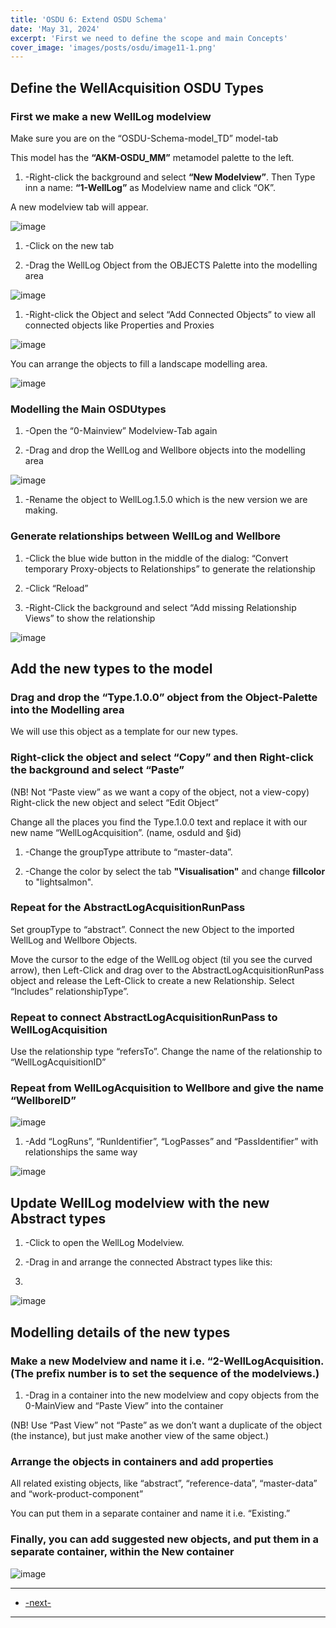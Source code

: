 ```yaml
---
title: 'OSDU 6: Extend OSDU Schema'
date: 'May 31, 2024'
excerpt: 'First we need to define the scope and main Concepts'
cover_image: 'images/posts/osdu/image11-1.png'
---
```


## Define the WellAcquisition OSDU Types

### First we make a new WellLog modelview

Make sure you are on the “OSDU-Schema-model_TD” model-tab

This model has the **“AKM-OSDU_MM”** metamodel palette to the left.

1. -Right-click the background and select **“New Modelview”**. Then Type inn a name: **“1-WellLog”** as Modelview name and click “OK”.

A new modelview tab will appear.

![image](/images/posts/osdu/011-OSDU5-4.png)

1. -Click on the new tab

2. -Drag the WellLog Object from the OBJECTS Palette into the modelling area

![image](/images/posts/osdu/011-OSDU5-5.png)
 
1. -Right-click the Object and select “Add Connected Objects” to view all connected objects like Properties and Proxies

![image](/images/posts/osdu/011-OSDU5-7.png)

 You can arrange the objects to fill a landscape modelling area.  
  
 ![image](/images/posts/osdu/011-OSDU5-8.png)

### Modelling the Main OSDUtypes

1. -Open the “0-Mainview” Modelview-Tab again

1. -Drag and drop the WellLog and Wellbore objects into the modelling area

  ![image](/images/posts/osdu/011-OSDU5-9.png)

1. -Rename the object to WellLog.1.5.0 which is the new version we are making.

### Generate relationships between WellLog and Wellbore

1. -Click the blue wide button in the middle of the dialog: “Convert temporary Proxy-objects to Relationships” to generate the relationship

1. -Click “Reload”

2. -Right-Click the background and select “Add missing Relationship Views” to show the relationship

  ![image](/images/posts/osdu/011-OSDU5-10.png)
 
## Add the new types to the model

### Drag and drop the “Type.1.0.0” object from the Object-Palette into the Modelling area

We will use this object as a template for our new types.

### Right-click the object and select “Copy” and then Right-click the background and select “Paste”

(NB! Not “Paste view” as we want a copy of the object, not a view-copy)  
Right-click the new object and select “Edit Object”

Change all the places you find the Type.1.0.0 text and replace it with our new name “WellLogAcquisition”. (name, osduId and §id)

1. -Change the groupType attribute to “master-data”.
   
2. -Change the color by select the tab **"Visualisation"** and change **fillcolor** to "lightsalmon".


### Repeat for the AbstractLogAcquisitionRunPass

Set groupType to “abstract”. Connect the new Object to the imported WellLog and Wellbore Objects.

Move the cursor to the edge of the WellLog object (til you see the curved arrow), then Left-Click and drag over to the AbstractLogAcquisitionRunPass object and release the Left-Click to create a new Relationship. Select “Includes” relationshipType”.

### Repeat to connect AbstractLogAcquisitionRunPass to WellLogAcquisition

Use the relationship type “refersTo”. Change the name of the relationship to “WellLogAcquisitionID”

### Repeat from WellLogAcquisition to Wellbore and give the name “WellboreID”


  ![image](/images/posts/osdu/011-OSDU5-12.png)


 
1. -Add “LogRuns”, “RunIdentifier”, “LogPasses” and “PassIdentifier” with relationships the same way

  ![image](/images/posts/osdu/011-OSDU5-11.png)

## Update WellLog modelview with the new Abstract types

1. -Click to open the WellLog Modelview.
   
2. -Drag in and arrange the connected Abstract types like this:
3. 
  ![image](/images/posts/osdu/011-OSDU5-8-1.png)

 
## Modelling details of the new types

### Make a new Modelview and name it i.e. “2-WellLogAcquisition. (The prefix number is to set the sequence of the modelviews.)

1. -Drag in a container into the new modelview and copy objects from the 0-MainView and “Paste View” into the container

(NB! Use “Past View” not “Paste” as we don’t want a duplicate of the object (the instance), but just make another view of the same object.)

### Arrange the objects in containers and add properties

All related existing objects, like “abstract”, “reference-data”, “master-data” and “work-product-component”

You can put them in a separate container and name it i.e. “Existing.”

### Finally, you can add suggested new objects, and put them in a separate container, within the New container

  ![image](/images/posts/osdu/011-OSDU5-14.png)


---
 - [-next-](011-OSDU6-Typedefinition)
---

 